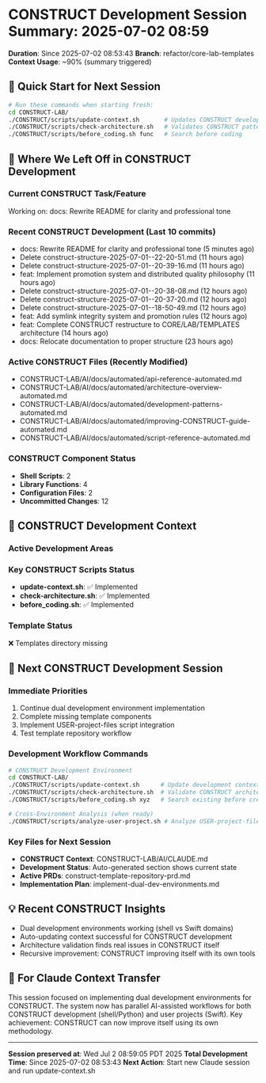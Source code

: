 # CONSTRUCT Development Session Summary: 2025-07-02 08:59
**Duration**: Since 2025-07-02 08:53:43
**Branch**: refactor/core-lab-templates
**Context Usage**: ~90% (summary triggered)

## 🎯 Quick Start for Next Session
```bash
# Run these commands when starting fresh:
cd CONSTRUCT-LAB/
./CONSTRUCT/scripts/update-context.sh       # Updates CONSTRUCT development context
./CONSTRUCT/scripts/check-architecture.sh   # Validates CONSTRUCT patterns
./CONSTRUCT/scripts/before_coding.sh func   # Search before coding
```

## 📍 Where We Left Off in CONSTRUCT Development

### Current CONSTRUCT Task/Feature
Working on: docs: Rewrite README for clarity and professional tone

### Recent CONSTRUCT Development (Last 10 commits)
- docs: Rewrite README for clarity and professional tone (5 minutes ago)
- Delete construct-structure-2025-07-01--22-20-51.md (11 hours ago)
- Delete construct-structure-2025-07-01--20-39-16.md (11 hours ago)
- feat: Implement promotion system and distributed quality philosophy (11 hours ago)
- Delete construct-structure-2025-07-01--20-38-08.md (12 hours ago)
- Delete construct-structure-2025-07-01--20-37-20.md (12 hours ago)
- Delete construct-structure-2025-07-01--18-50-49.md (12 hours ago)
- feat: Add symlink integrity system and promotion rules (12 hours ago)
- feat: Complete CONSTRUCT restructure to CORE/LAB/TEMPLATES architecture (14 hours ago)
- docs: Relocate documentation to proper structure (23 hours ago)

### Active CONSTRUCT Files (Recently Modified)
- CONSTRUCT-LAB/AI/docs/automated/api-reference-automated.md
- CONSTRUCT-LAB/AI/docs/automated/architecture-overview-automated.md
- CONSTRUCT-LAB/AI/docs/automated/development-patterns-automated.md
- CONSTRUCT-LAB/AI/docs/automated/improving-CONSTRUCT-guide-automated.md
- CONSTRUCT-LAB/AI/docs/automated/script-reference-automated.md

### CONSTRUCT Component Status
- **Shell Scripts**:        2
- **Library Functions**:        4
- **Configuration Files**:        2
- **Uncommitted Changes**:       12

## 🔧 CONSTRUCT Development Context

### Active Development Areas


### Key CONSTRUCT Scripts Status
- **update-context.sh**: ✅ Implemented
- **check-architecture.sh**: ✅ Implemented
- **before_coding.sh**: ✅ Implemented

### Template Status
❌ Templates directory missing

## 🚀 Next CONSTRUCT Development Session

### Immediate Priorities
1. Continue dual development environment implementation
2. Complete missing template components
3. Implement USER-project-files script integration
4. Test template repository workflow

### Development Workflow Commands
```bash
# CONSTRUCT Development Environment
cd CONSTRUCT-LAB/
./CONSTRUCT/scripts/update-context.sh      # Update development context
./CONSTRUCT/scripts/check-architecture.sh  # Validate CONSTRUCT architecture
./CONSTRUCT/scripts/before_coding.sh xyz   # Search existing before creating

# Cross-Environment Analysis (when ready)
./CONSTRUCT/scripts/analyze-user-project.sh # Analyze USER-project-files patterns
```

### Key Files for Next Session
- **CONSTRUCT Context**: CONSTRUCT-LAB/AI/CLAUDE.md
- **Development Status**: Auto-generated section shows current state
- **Active PRDs**: construct-template-repository-prd.md
- **Implementation Plan**: implement-dual-dev-environments.md

## 💡 Recent CONSTRUCT Insights
- Dual development environments working (shell vs Swift domains)
- Auto-updating context successful for CONSTRUCT development
- Architecture validation finds real issues in CONSTRUCT itself
- Recursive improvement: CONSTRUCT improving itself with its own tools

## 🤖 For Claude Context Transfer
This session focused on implementing dual development environments for CONSTRUCT. The system now has parallel AI-assisted workflows for both CONSTRUCT development (shell/Python) and user projects (Swift). Key achievement: CONSTRUCT can now improve itself using its own methodology.

---
**Session preserved at**: Wed Jul  2 08:59:05 PDT 2025
**Total Development Time**: Since 2025-07-02 08:53:43
**Next Action**: Start new Claude session and run update-context.sh
